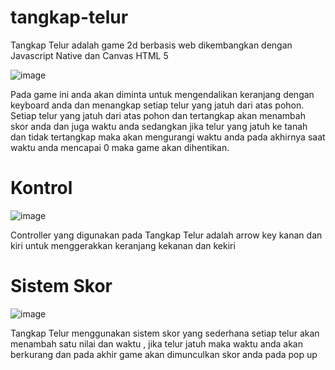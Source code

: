 # tangkap-telur
Tangkap Telur adalah game 2d berbasis web dikembangkan dengan Javascript Native dan Canvas HTML 5  

![image](https://user-images.githubusercontent.com/76118762/156884437-6512b5b0-1755-4e16-9bbd-4ab6a78a23c3.png)

Pada game ini anda akan diminta untuk mengendalikan keranjang dengan keyboard anda dan menangkap setiap telur yang jatuh dari atas pohon.
Setiap telur yang jatuh dari atas pohon dan tertangkap akan menambah skor anda dan juga waktu anda sedangkan jika telur yang jatuh ke tanah dan tidak tertangkap maka akan mengurangi waktu anda pada akhirnya saat waktu anda mencapai 0 maka game akan dihentikan. 


# Kontrol

![image](https://user-images.githubusercontent.com/76118762/156884486-37270e45-56c3-4145-afe0-1555bcbaf364.png)

Controller yang digunakan pada Tangkap Telur adalah arrow key kanan dan kiri untuk menggerakkan keranjang kekanan dan kekiri

# Sistem Skor

![image](https://user-images.githubusercontent.com/76118762/156884585-faa75b49-ee16-445f-94cd-a21d7fd2ff9e.png)

Tangkap Telur menggunakan sistem skor yang sederhana setiap telur akan menambah satu nilai dan waktu , jika telur jatuh maka waktu anda akan berkurang dan pada akhir game akan dimunculkan skor anda pada pop up  
